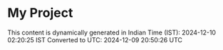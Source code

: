 # My Project

This content is dynamically generated in Indian Time (IST): 2024-12-10 02:20:25 IST
Converted to UTC: 2024-12-09 20:50:26 UTC
